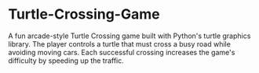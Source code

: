 # Turtle-Crossing-Game
A fun arcade-style Turtle Crossing game built with Python's turtle graphics library. The player controls a turtle that must cross a busy road while avoiding moving cars. Each successful crossing increases the game's difficulty by speeding up the traffic.
